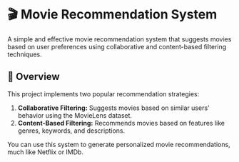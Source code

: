 # 🎬 Movie Recommendation System

A simple and effective movie recommendation system that suggests movies based on user preferences using collaborative and content-based filtering techniques.

## 📌 Overview

This project implements two popular recommendation strategies:

1. **Collaborative Filtering:** Suggests movies based on similar users’ behavior using the MovieLens dataset.
2. **Content-Based Filtering:** Recommends movies based on features like genres, keywords, and descriptions.

You can use this system to generate personalized movie recommendations, much like Netflix or IMDb.
